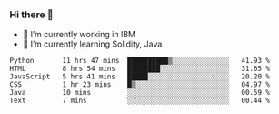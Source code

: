 ### Hi there 👋

<!--
**mathcodeman/mathcodeman** is a ✨ _special_ ✨ repository because its `README.md` (this file) appears on your GitHub profile.

Here are some ideas to get you started:

- 🔭 I’m currently working on ...
- 🌱 I’m currently learning ...
- 👯 I’m looking to collaborate on ...
- 🤔 I’m looking for help with ...
- 💬 Ask me about ...
- 📫 How to reach me: ...
- 😄 Pronouns: ...
- ⚡ Fun fact: ...
-->

- 🔭 I’m currently working in IBM
- 🌱 I’m currently learning Solidity, Java

<!--START_SECTION:waka-->

```text
Python       11 hrs 47 mins  ██████████▒░░░░░░░░░░░░░░   41.93 %
HTML         8 hrs 54 mins   ████████░░░░░░░░░░░░░░░░░   31.65 %
JavaScript   5 hrs 41 mins   █████░░░░░░░░░░░░░░░░░░░░   20.20 %
CSS          1 hr 23 mins    █▒░░░░░░░░░░░░░░░░░░░░░░░   04.97 %
Java         10 mins         ░░░░░░░░░░░░░░░░░░░░░░░░░   00.59 %
Text         7 mins          ░░░░░░░░░░░░░░░░░░░░░░░░░   00.44 %
```

<!--END_SECTION:waka-->
